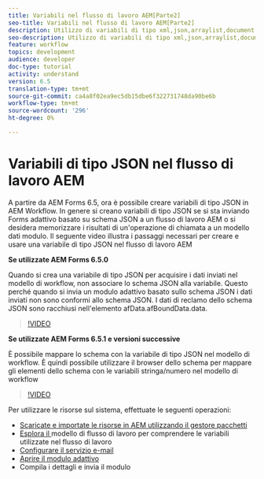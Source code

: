 ```yaml
---
title: Variabili nel flusso di lavoro AEM[Parte2]
seo-title: Variabili nel flusso di lavoro AEM[Parte2]
description: Utilizzo di variabili di tipo xml,json,arraylist,document nel flusso di lavoro AEM
seo-description: Utilizzo di variabili di tipo xml,json,arraylist,document nel flusso di lavoro AEM
feature: workflow
topics: development
audience: developer
doc-type: tutorial
activity: understand
version: 6.5
translation-type: tm+mt
source-git-commit: ca4a8f02ea9ec5db15dbe6f322731748da90be6b
workflow-type: tm+mt
source-wordcount: '296'
ht-degree: 0%

---
```


# Variabili di tipo JSON nel flusso di lavoro AEM

A partire da  AEM Forms 6.5, ora è possibile creare variabili di tipo JSON in AEM Workflow. In genere si creano variabili di tipo JSON se si sta inviando Forms adattivo basato su schema JSON a un flusso di lavoro AEM o si desidera memorizzare i risultati di un&#39;operazione di chiamata a un modello dati modulo. Il seguente video illustra i passaggi necessari per creare e usare una variabile di tipo JSON nel flusso di lavoro AEM

**Se utilizzate  AEM Forms 6.5.0**

Quando si crea una variabile di tipo JSON per acquisire i dati inviati nel modello di workflow, non associare lo schema JSON alla variabile. Questo perché quando si invia un modulo adattivo basato sullo schema JSON i dati inviati non sono conformi allo schema JSON. I dati di reclamo dello schema JSON sono racchiusi nell&#39;elemento afData.afBoundData.data.

>[!VIDEO](https://video.tv.adobe.com/v/26444?quality=12&learn=on)


**Se utilizzate  AEM Forms 6.5.1 e versioni successive**

È possibile mappare lo schema con la variabile di tipo JSON nel modello di workflow. È quindi possibile utilizzare il browser dello schema per mappare gli elementi dello schema con le variabili stringa/numero nel modello di workflow

>[!VIDEO](https://video.tv.adobe.com/v/28097?quality=12&learn=on)

Per utilizzare le risorse sul sistema, effettuate le seguenti operazioni:

* [Scaricate e importate le risorse in AEM utilizzando il gestore pacchetti](assets/jsonandstringvariable.zip)
* [Esplora il ](http://localhost:4502/editor.html/conf/global/settings/workflow/models/jsonvariable.html) modello di flusso di lavoro per comprendere le variabili utilizzate nel flusso di lavoro
* [Configurare il servizio e-mail](https://helpx.adobe.com/experience-manager/6-5/sites/administering/using/notification.html#ConfiguringtheMailService)
* [Aprire il modulo adattivo](http://localhost:4502/content/dam/formsanddocuments/afbasedonjson/jcr:content?wcmmode=disabled)
* Compila i dettagli e invia il modulo
